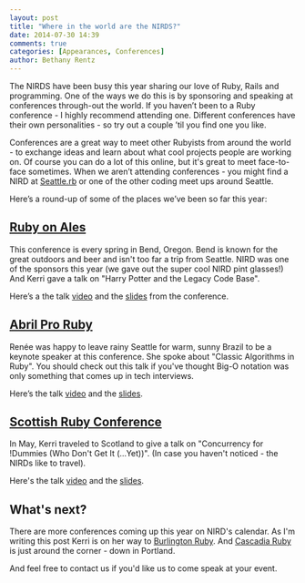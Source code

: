 ```yaml
---
layout: post
title: "Where in the world are the NIRDS?"
date: 2014-07-30 14:39
comments: true
categories: [Appearances, Conferences]
author: Bethany Rentz
---
```


The NIRDS have been busy this year sharing our love of Ruby, Rails and programming. One of the ways we do this is by sponsoring and speaking at conferences through-out the world. If you haven’t been to a Ruby conference - I highly recommend attending one. Different conferences have their own personalities - so try out a couple ’til you find one you like.

Conferences are a great way to meet other Rubyists from around the world - to exchange ideas and learn about what cool projects people are working on. Of course you can do a lot of this online, but it's great to meet face-to-face sometimes. When we aren’t attending conferences - you might find a NIRD at [Seattle.rb](http://www.seattlerb.org/) or one of the other coding meet ups around Seattle. 

Here’s a round-up of some of the places we’ve been so far this year:

## [Ruby on Ales](https://ruby.onales.com/)
This conference is every spring in Bend, Oregon. Bend is known for the great outdoors and beer and isn't too far a trip from Seattle. NIRD was one of the sponsors this year (we gave out the super cool NIRD pint glasses!) And Kerri gave a talk on "Harry Potter and the Legacy Code Base".

Here’s a the talk [video](https://www.youtube.com/watch?v=_sw9mhKtgCk)
and the [slides](https://speakerdeck.com/kerrizor/harry-potter-and-the-legacy-code-base-ruby-on-ales) from the conference.
<!-- more -->

## [Abril Pro Ruby](http://abrilproruby.com/)
Renée was happy to leave rainy Seattle for warm, sunny Brazil to be a keynote speaker at this conference. She spoke about "Classic Algorithms in Ruby". You should check out this talk if you've thought Big-O notation was only something that comes up in tech interviews.

Here’s the talk [video](https://www.youtube.com/watch?v=eVulPTs8wSA)
 and the [slides](https://speakerdeck.com/reneedv/classic-algorithms-in-ruby).

## [Scottish Ruby Conference](http://programme2014.scottishrubyconference.com/)
In May, Kerri traveled to Scotland to give a talk on "Concurrency for !Dummies (Who Don't Get It (...Yet))". (In case you haven't noticed - the NIRDs like to travel).

Here's the talk [video](http://vimeo.com/97522205)
 and the [slides](https://speakerdeck.com/kerrizor/concurrency-for-dummies-who-dont-get-it-dot-dot-dot-yet).

## What's next?
There are more conferences coming up this year on NIRD's calendar.  As I'm writing this post Kerri is on her way to [Burlington Ruby](http://burlingtonrubyconference.com/). And [Cascadia Ruby](http://cascadiaruby.com/) is just around the corner - down in Portland.

And feel free to contact us if you'd like us to come speak at your event.
